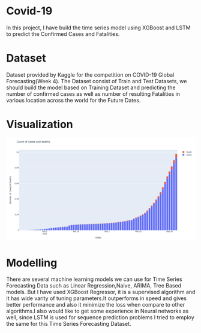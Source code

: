 # Covid-19
In this project, I have build the time series model using XGBoost and LSTM to predict the Confirmed Cases and Fatalities.

# Dataset

Dataset provided by Kaggle for the competition on COVID-19 Global Forecasting(Week 4). The Dataset consist of Train and Test Datasets, we should build the model based on Training Dataset and predicting the number of confirmed cases as well as number of resulting Fatalities in various location across the world for the Future Dates.

# Visualization

![](Visualization_Images/Count_of_Cases_and_Deaths.png)
# Modelling

There are several machine learning models we can use for Time Series Forecasting Data such as Linear Regression,Naive, ARIMA, Tree Based models. But I have used XGBoost Regressor, it is a supervised algorithm and it has wide varity of tuning parameters.It outperforms in speed and gives better performance and also it minimize the loss when compare to other algorithms.I also would like to get some experience in Neural networks as well, since LSTM is used for sequence prediction problems I tried to employ the same for this Time Series Forecasting Dataset.
